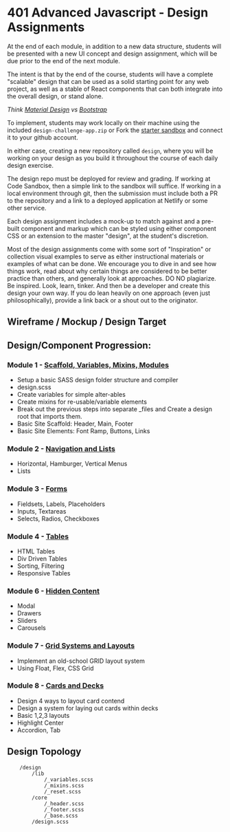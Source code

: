 # 401 Advanced Javascript - Design Assignments

At the end of each module, in addition to a new data structure, students will be presented with a new UI concept and design assignment, which will be due prior to the end of the next module.

The intent is that by the end of the course, students will have a complete "scalable" design that can be used as a solid starting point for any web project, as well as a stable of React components that can both integrate into the overall design, or stand alone.

*Think [Material Design](https://material-ui.com) vs [Bootstrap](https://getbootstrap.com/docs/3.3/css/)*

To implement, students may work locally on their machine using the included `design-challenge-app.zip` or Fork the [starter sandbox](https://codesandbox.io/s/4xv7wyp607) and connect it to your github account.

 In either case, creating a new repository called `design`, where you will be working on your design as you build it throughout the course of each daily design exercise.

The design repo must be deployed for review and grading. If working at Code Sandbox, then a simple link to the sandbox will suffice. If working in a local environment through git, then the submission must include both a PR to the repository and a link to a deployed application at Netlify or some other service.

Each design assignment includes a mock-up to match against and a pre-built component and markup which can be styled using either component CSS or an extension to the master "design", at the student's discretion.

Most of the design assignments come with some sort of "Inspiration" or collection visual examples to serve as either instructional materials or examples of what can be done. We encourage you to dive in and see how things work, read about why certain things are considered to be better practice than others, and generally look at approaches.  DO NO plagiarize. Be inspired. Look, learn, tinker. And then be a developer and create this design your own way. If you do lean heavily on one approach (even just philosophically), provide a link back or a shout out to the originator.

## Wireframe / Mockup / Design Target

## Design/Component Progression:

### Module 1 - [Scaffold, Variables, Mixins, Modules](./design-01/)
* Setup a basic SASS design folder structure and compiler
* design.scss
* Create variables for simple alter-ables
* Create mixins for re-usable/variable elements
* Break out the previous steps into separate _files and Create a design  root that imports them.
* Basic Site Scaffold: Header, Main, Footer
* Basic Site Elements: Font Ramp, Buttons, Links

### Module 2 - [Navigation and Lists](./design-02/)
* Horizontal, Hamburger, Vertical Menus
* Lists

### Module 3 - [Forms](./design-03/)
* Fieldsets, Labels, Placeholders
* Inputs, Textareas
* Selects, Radios, Checkboxes

### Module 4 - [Tables](./design-04/)
* HTML Tables
* Div Driven Tables
* Sorting, Filtering
* Responsive Tables

### Module 6 - [Hidden Content](./design-05/)
* Modal
* Drawers
* Sliders
* Carousels

### Module 7 - [Grid Systems and Layouts](./design-06/)
* Implement an old-school GRID layout system
* Using Float, Flex, CSS Grid

### Module 8 - [Cards and Decks](./design-07/)
* Design 4 ways to layout card contend
* Design a system for laying out cards within decks
* Basic 1,2,3 layouts
* Highlight Center
* Accordion, Tab


## Design Topology

```
    /design
        /lib
            /_variables.scss
            /_mixins.scss
            /_reset.scss
        /core
            /_header.scss
            /_footer.scss
            /_base.scss
        /design.scss

```


